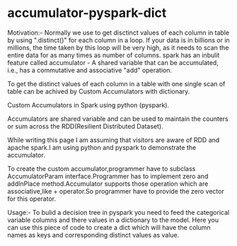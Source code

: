 # accumulator-pyspark-dict

Motivation:- 
Normally we use to get disctinct values of each column in table by using ".distinct()" for each column in a loop.
If your data is in billions or in millions, the time taken by this loop will be very high, as it needs to scan the entire data for as many times as number of columns.
spark has an inbulit feature called accumulator - A shared variable that can be accumulated, i.e., has a commutative and associative "add" operation.

To get the distinct values of each column in a table with one single scan of table can be achived by Custom Accumulators with dictionary. 

Custom Accumulators in Spark using python (pyspark).

Accumulators are shared variable and can be used to maintain the counters or sum across the RDD(Resilient Distributed Dataset).

While writing this page I am assuming that visitors are aware of RDD and apache spark.I am using python and pyspark to demonstrate the accumulator.

To create the custom accumulator,programmer have to subclass AccumulatorParam interface.Programmer has to implement zero and addInPlace method.Accumulator supports those operation which are associative,like + operator.So programmer have to provide the zero vector for this operator.

Usage:-
To bulid a decision tree in pyspark you need to feed the categorical variable columns and there values in a dictionary to the model.
Here you can use this piece of code to create a dict which will have the column names as keys and corresponding distinct values as value.
